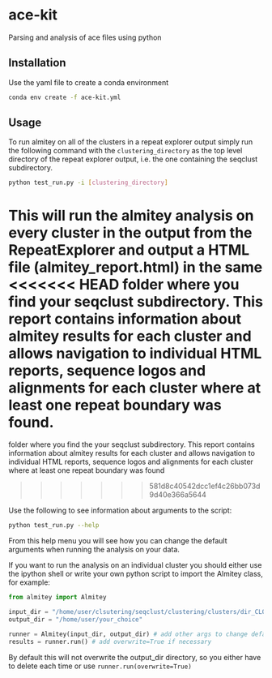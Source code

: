 # ace-kit

Parsing and analysis of ace files using python

## Installation

Use the yaml file to create a conda environment

``` bash
conda env create -f ace-kit.yml
```

## Usage

To run almitey on all of the clusters in a repeat explorer output simply
run the following command with the ```clustering_directory``` as the top
level directory of the repeat explorer output, i.e. the one containing the
seqclust subdirectory.

``` bash
python test_run.py -i [clustering_directory]
```

This will run the almitey analysis on every cluster in the output from the
RepeatExplorer and output a HTML file (almitey_report.html) in the same
<<<<<<< HEAD
folder where you find your seqclust subdirectory. This report contains
information about almitey results for each cluster and allows navigation to
individual HTML reports, sequence logos and alignments for each cluster where
at least one repeat boundary was found.
=======
folder where you find the your seqclust subdirectory. This report contains
information about almitey results for each cluster and allows navigation to
individual HTML reports, sequence logos and alignments for each cluster where
at least one repeat boundary was found
>>>>>>> 581d8c40542dcc1ef4c26bb073d9d40e366a5644

Use the following to see information about arguments to the script:

``` bash
python test_run.py --help
```

From this help menu you will see how you can change the default arguments when
running the analysis on your data.

If you want to run the analysis on an individual cluster you should either use
the ipython shell or write your own python script to import the Almitey class,
for example:

``` python
from almitey import Almitey

input_dir = "/home/user/clsutering/seqclust/clustering/clusters/dir_CL0045"
output_dir = "/home/user/your_choice"

runner = Almitey(input_dir, output_dir) # add other args to change defaults
results = runner.run() # add overwrite=True if necessary
```

By default this will not overwrite the output_dir directory, so you either have
to delete each time or use ```runner.run(overwrite=True)```
